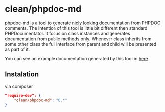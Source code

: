 # clean/phpdoc-md

phpdoc-md is a tool to generate nicly looking documentation from PHPDOC comments.
The intention of this tool is little bit different then standard PHPDocumentator.
It focus on class instances and generates documentation from public methods only.
Whenever class inherits from some other class the full interface from parent and child will be presented
as part of it. 

You can see an example documentation generated by this tool in [here](docs/README.md)

## Instalation

via composer

```json
"require-dev": {
    "clean/phpdoc-md": "0.*"
}
```
